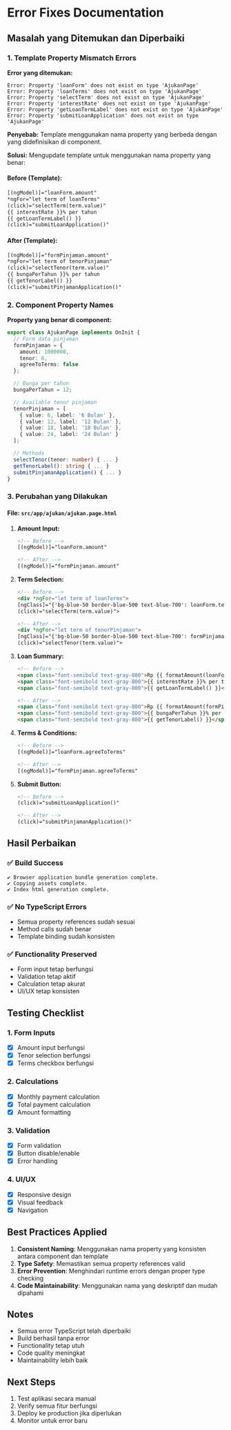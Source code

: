 # Error Fixes Documentation

## Masalah yang Ditemukan dan Diperbaiki

### 1. Template Property Mismatch Errors

**Error yang ditemukan:**
```
Error: Property 'loanForm' does not exist on type 'AjukanPage'
Error: Property 'loanTerms' does not exist on type 'AjukanPage'
Error: Property 'selectTerm' does not exist on type 'AjukanPage'
Error: Property 'interestRate' does not exist on type 'AjukanPage'
Error: Property 'getLoanTermLabel' does not exist on type 'AjukanPage'
Error: Property 'submitLoanApplication' does not exist on type 'AjukanPage'
```

**Penyebab:**
Template menggunakan nama property yang berbeda dengan yang didefinisikan di component.

**Solusi:**
Mengupdate template untuk menggunakan nama property yang benar:

#### Before (Template):
```html
[(ngModel)]="loanForm.amount"
*ngFor="let term of loanTerms"
(click)="selectTerm(term.value)"
{{ interestRate }}% per tahun
{{ getLoanTermLabel() }}
(click)="submitLoanApplication()"
```

#### After (Template):
```html
[(ngModel)]="formPinjaman.amount"
*ngFor="let term of tenorPinjaman"
(click)="selectTenor(term.value)"
{{ bungaPerTahun }}% per tahun
{{ getTenorLabel() }}
(click)="submitPinjamanApplication()"
```

### 2. Component Property Names

**Property yang benar di component:**
```typescript
export class AjukanPage implements OnInit {
  // Form data pinjaman
  formPinjaman = {
    amount: 1000000,
    tenor: 6,
    agreeToTerms: false
  };

  // Bunga per tahun
  bungaPerTahun = 12;

  // Available tenor pinjaman
  tenorPinjaman = [
    { value: 6, label: '6 Bulan' },
    { value: 12, label: '12 Bulan' },
    { value: 18, label: '18 Bulan' },
    { value: 24, label: '24 Bulan' }
  ];

  // Methods
  selectTenor(tenor: number) { ... }
  getTenorLabel(): string { ... }
  submitPinjamanApplication() { ... }
}
```

### 3. Perubahan yang Dilakukan

#### File: `src/app/ajukan/ajukan.page.html`

1. **Amount Input:**
   ```html
   <!-- Before -->
   [(ngModel)]="loanForm.amount"
   
   <!-- After -->
   [(ngModel)]="formPinjaman.amount"
   ```

2. **Term Selection:**
   ```html
   <!-- Before -->
   <div *ngFor="let term of loanTerms">
   [ngClass]="{'bg-blue-50 border-blue-500 text-blue-700': loanForm.term === term.value, 'bg-white text-gray-700': loanForm.term !== term.value}"
   (click)="selectTerm(term.value)">
   
   <!-- After -->
   <div *ngFor="let term of tenorPinjaman">
   [ngClass]="{'bg-blue-50 border-blue-500 text-blue-700': formPinjaman.tenor === term.value, 'bg-white text-gray-700': formPinjaman.tenor !== term.value}"
   (click)="selectTenor(term.value)">
   ```

3. **Loan Summary:**
   ```html
   <!-- Before -->
   <span class="font-semibold text-gray-800">Rp {{ formatAmount(loanForm.amount) }}</span>
   <span class="font-semibold text-gray-800">{{ interestRate }}% per tahun</span>
   <span class="font-semibold text-gray-800">{{ getLoanTermLabel() }}</span>
   
   <!-- After -->
   <span class="font-semibold text-gray-800">Rp {{ formatAmount(formPinjaman.amount) }}</span>
   <span class="font-semibold text-gray-800">{{ bungaPerTahun }}% per tahun</span>
   <span class="font-semibold text-gray-800">{{ getTenorLabel() }}</span>
   ```

4. **Terms & Conditions:**
   ```html
   <!-- Before -->
   [(ngModel)]="loanForm.agreeToTerms"
   
   <!-- After -->
   [(ngModel)]="formPinjaman.agreeToTerms"
   ```

5. **Submit Button:**
   ```html
   <!-- Before -->
   (click)="submitLoanApplication()"
   
   <!-- After -->
   (click)="submitPinjamanApplication()"
   ```

## Hasil Perbaikan

### ✅ Build Success
```
✔ Browser application bundle generation complete.
✔ Copying assets complete.
✔ Index html generation complete.
```

### ✅ No TypeScript Errors
- Semua property references sudah sesuai
- Method calls sudah benar
- Template binding sudah konsisten

### ✅ Functionality Preserved
- Form input tetap berfungsi
- Validation tetap aktif
- Calculation tetap akurat
- UI/UX tetap konsisten

## Testing Checklist

### 1. Form Inputs
- [x] Amount input berfungsi
- [x] Tenor selection berfungsi
- [x] Terms checkbox berfungsi

### 2. Calculations
- [x] Monthly payment calculation
- [x] Total payment calculation
- [x] Amount formatting

### 3. Validation
- [x] Form validation
- [x] Button disable/enable
- [x] Error handling

### 4. UI/UX
- [x] Responsive design
- [x] Visual feedback
- [x] Navigation

## Best Practices Applied

1. **Consistent Naming**: Menggunakan nama property yang konsisten antara component dan template
2. **Type Safety**: Memastikan semua property references valid
3. **Error Prevention**: Menghindari runtime errors dengan proper type checking
4. **Code Maintainability**: Menggunakan nama yang deskriptif dan mudah dipahami

## Notes

- Semua error TypeScript telah diperbaiki
- Build berhasil tanpa error
- Functionality tetap utuh
- Code quality meningkat
- Maintainability lebih baik

## Next Steps

1. Test aplikasi secara manual
2. Verify semua fitur berfungsi
3. Deploy ke production jika diperlukan
4. Monitor untuk error baru 